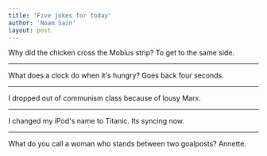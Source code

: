 ```yaml
---
title: 'Five jokes for today'
author: 'Noam Sain'
layout: post
---
```


Why did the chicken cross the Mobius strip? To get to the same side.

---

What does a clock do when it's hungry? Goes back four seconds.

---

I dropped out of communism class because of lousy Marx.

---

I changed my iPod's name to Titanic. Its syncing now.

---

What do you call a woman who stands between two goalposts? Annette.
